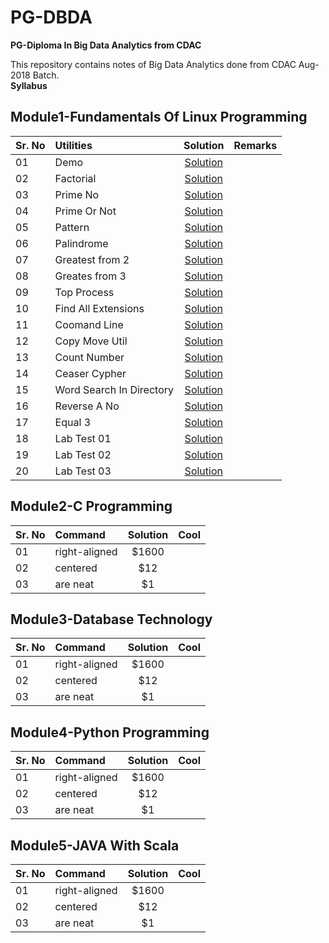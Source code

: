 # PG-DBDA
**PG-Diploma In Big Data Analytics from CDAC**

This repository contains notes of Big Data Analytics done from CDAC Aug-2018 Batch.<br>
**Syllabus**<br>
## Module1-Fundamentals Of Linux Programming

| Sr. No   | Utilities     | Solution          | Remarks |
| -------- |:------------- |:-----------------:| -----:|
| 01       | Demo          | [Solution](./Mod01-Linux/Utilities/Demo.sh) | |
| 02       | Factorial     | [Solution](./Mod01-Linux/Utilities/fact.sh) | |
| 03       | Prime No      | [Solution](./Mod01-Linux/Utilities/PrimeNo.sh) | |
| 04       | Prime Or Not  | [Solution](./Mod01-Linux/Utilities/PrimeOrNot.sh) | |
| 05       | Pattern       | [Solution](./Mod01-Linux/Utilities/PyramidPattern.sh) | |
| 06       | Palindrome    | [Solution](./Mod01-Linux/Utilities/palindrome.sh) | |
| 07       | Greatest from 2| [Solution](./Mod01-Linux/Utilities/largest.sh) | |
| 08       | Greates from 3 | [Solution](./Mod01-Linux/Utilities/LargerFrom3.sh) | |
| 09       | Top Process   | [Solution](./Mod01-Linux/Utilities/findtop.sh) | |
| 10       | Find All Extensions| [Solution](./Mod01-Linux/Utilities/FiandAllExtension.sh) | |
| 11       | Coomand Line  | [Solution](./Mod01-Linux/Utilities/CoomandLineArgs.sh) | |
| 12       | Copy Move Util| [Solution](./Mod01-Linux/Utilities/CopyMove.sh) | |
| 13       | Count Number  | [Solution](./Mod01-Linux/Utilities/countnumber.sh) | |
| 14       | Ceaser Cypher | [Solution](./Mod01-Linux/Utilities/encrypt.sh) | |
| 15       | Word Search In Directory | [Solution](./Mod01-Linux/Utilities/WordSearchInDirectory.sh) | |
| 16       | Reverse A No  | [Solution](./Mod01-Linux/Utilities/ReverseANo.sh) | |
| 17       | Equal 3       | [Solution](./Mod01-Linux/Utilities/Equal3.sh) | |
| 18       | Lab Test 01   | [Solution](./Mod01-Linux/LabTest/Q1.sh) | |
| 19       | Lab Test 02   | [Solution](./Mod01-Linux/LabTest/Q2.sh) | |
| 20       | Lab Test 03   | [Solution](./Mod01-Linux/LabTest/Q3.sh) | |


## Module2-C Programming

| Sr. No   | Command       | Solution          | Cool  |
| -------- |:------------- |:-----------------:| -----:|
| 01       | right-aligned | $1600             |       |
| 02       | centered      |   $12             |       |
| 03       | are neat      |    $1             |       |

## Module3-Database Technology

| Sr. No   | Command       | Solution          | Cool  |
| -------- |:------------- |:-----------------:| -----:|
| 01       | right-aligned | $1600             |       |
| 02       | centered      |   $12             |       |
| 03       | are neat      |    $1             |       |

## Module4-Python Programming

| Sr. No   | Command       | Solution          | Cool  |
| -------- |:------------- |:-----------------:| -----:|
| 01       | right-aligned | $1600             |       |
| 02       | centered      |   $12             |       |
| 03       | are neat      |    $1             |       |

## Module5-JAVA With Scala

| Sr. No   | Command       | Solution          | Cool  |
| -------- |:------------- |:-----------------:| -----:|
| 01       | right-aligned | $1600             |       |
| 02       | centered      |   $12             |       |
| 03       | are neat      |    $1             |       |
